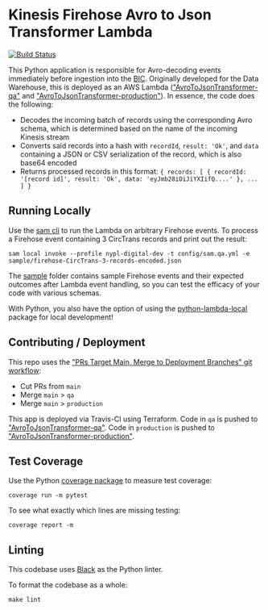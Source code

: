 # Kinesis Firehose Avro to Json Transformer Lambda
[![Build Status](https://travis-ci.org/NYPL/firehose-avro-to-json-transformer.svg?branch=main)](https://travis-ci.org/NYPL/firehose-avro-to-json-transformer)

This Python application is responsible for Avro-decoding events immediately before ingestion into the [BIC](https://github.com/NYPL/BIC). Originally developed for the Data Warehouse, this is deployed as an AWS Lambda (["AvroToJsonTransformer-qa"](https://console.aws.amazon.com/lambda/home?region=us-east-1#/functions/AvroToJsonTransformer-qa?tab=configuration) and ["AvroToJsonTransformer-production"](https://console.aws.amazon.com/lambda/home?region=us-east-1#/functions/AvroToJsonTransformer-production?tab=configuration)). In essence, the code does the following:
 - Decodes the incoming batch of records using the corresponding Avro schema, which is determined based on the name of the incoming Kinesis stream
 - Converts said records into a hash with `recordId`, `result: 'Ok'`, and `data` containing a JSON or CSV serialization of the record, which is also base64 encoded
 - Returns processed records in this format: `{ records: [ { recordId: '[record id]', result: 'Ok', data: 'eyJmb28iOiJiYXIifQ....' }, ... ] }`

## Running Locally

Use the [sam cli](https://docs.aws.amazon.com/serverless-application-model/latest/developerguide/serverless-sam-cli-install.html) to run the Lambda on arbitrary Firehose events. To process a Firehose event containing 3 CircTrans records and print out the result:

```
sam local invoke --profile nypl-digital-dev -t config/sam.qa.yml -e sample/firehose-CircTrans-3-records-encoded.json
```

The [sample](./sample) folder contains sample Firehose events and their expected outcomes after Lambda event handling, so you can test the efficacy of your code with various schemas.

With Python, you also have the option of using the [python-lambda-local](https://pypi.org/project/python-lambda-local/) package for local development!

## Contributing / Deployment

This repo uses the ["PRs Target Main, Merge to Deployment Branches" git workflow](https://github.com/NYPL/engineering-general/blob/main/standards/git-workflow.md#prs-target-main-merge-to-deployment-branches):
 - Cut PRs from `main`
 - Merge `main` > `qa`
 - Merge `main` > `production`

This app is deployed via Travis-CI using Terraform. Code in `qa` is pushed to ["AvroToJsonTransformer-qa"](https://console.aws.amazon.com/lambda/home?region=us-east-1#/functions/AvroToJsonTransformer-qa?tab=configuration). Code in `production` is pushed to ["AvroToJsonTransformer-production"](https://console.aws.amazon.com/lambda/home?region=us-east-1#/functions/AvroToJsonTransformer-production?tab=configuration).

## Test Coverage
Use the Python [coverage package](https://coverage.readthedocs.io/en/7.6.0/) to measure test coverage:
```
coverage run -m pytest
```

To see what exactly which lines are missing testing:
```
coverage report -m
```

## Linting

This codebase uses [Black](https://github.com/psf/black) as the Python linter.

To format the codebase as a whole:
```
make lint
```
